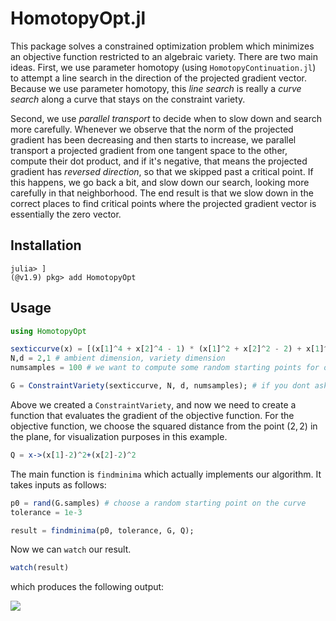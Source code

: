 # HomotopyOpt.jl

This package solves a constrained optimization problem which minimizes an objective function restricted to an algebraic variety.
There are two main ideas. First, we use parameter homotopy (using `HomotopyContinuation.jl`) to attempt a line search in the direction of the projected gradient vector.
Because we use parameter homotopy, this *line search* is really a *curve search* along a curve that stays on the constraint variety.

Second, we use *parallel transport* to decide when to slow down and search more carefully. Whenever we observe that the norm of the projected
gradient has been decreasing and then starts to increase, we parallel transport a projected gradient from one tangent space to the other,
compute their dot product, and if it's negative, that means the projected gradient has *reversed direction*, so that we skipped past a critical point.
If this happens, we go back a bit, and slow down our search, looking more carefully in that neighborhood.
The end result is that we slow down in the correct places to find critical points where the projected gradient vector is essentially the zero vector.

## Installation

```
julia> ]
(@v1.9) pkg> add HomotopyOpt
```

## Usage

```julia
using HomotopyOpt

sexticcurve(x) = [(x[1]^4 + x[2]^4 - 1) * (x[1]^2 + x[2]^2 - 2) + x[1]^5 * x[2]] # sextic curve
N,d = 2,1 # ambient dimension, variety dimension
numsamples = 100 # we want to compute some random starting points for our optimization problem

G = ConstraintVariety(sexticcurve, N, d, numsamples); # if you dont ask for samples, it will not compute them.
```

Above we created a `ConstraintVariety`, and now we need to create a function that evaluates the gradient of the objective function.
For the objective function, we choose the squared distance from the point $(2,2)$ in the plane, for visualization purposes in this example.
```julia
Q = x->(x[1]-2)^2+(x[2]-2)^2
```

The main function is `findminima` which actually implements our algorithm. It takes inputs as follows:
```julia
p0 = rand(G.samples) # choose a random starting point on the curve
tolerance = 1e-3

result = findminima(p0, tolerance, G, Q);
```

Now we can `watch` our result.
```julia
watch(result)
```
which produces the following output:

![](https://github.com/matthiashimmelmann/HomotopyOpt.jl/blob/firstbranch/test/Images/watch1.661497754964e9.gif)

